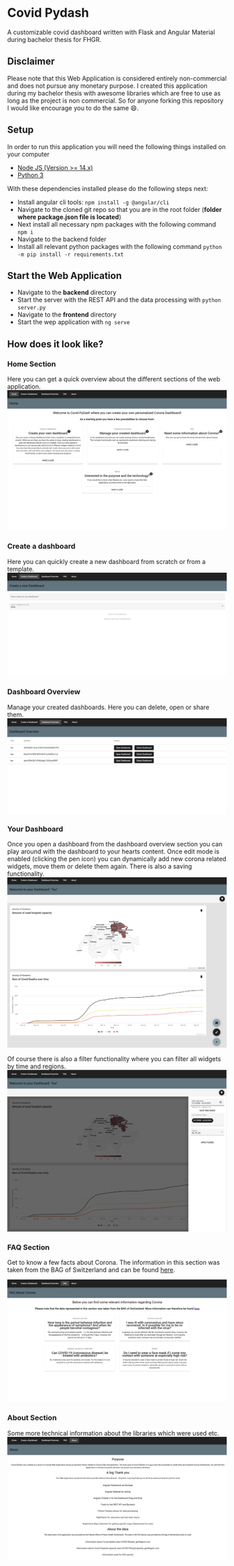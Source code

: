 # Covid Pydash
A customizable covid dashboard written with Flask and Angular Material during bachelor thesis for FHGR.

## Disclaimer
Please note that this Web Application is considered entirely non-commercial and does not pursue any monetary purpose. I created this application during my bachelor thesis with awesome libraries which are free to use as long as the project is non commercial. So for anyone forking this repository I would like encourage you to do the same :smile:. 

## Setup
In order to run this application you will need the following things installed on your computer
* [Node JS (Version >= 14.x)](https://nodejs.org/en/)
* [Python 3](https://www.python.org/)

With these dependencies installed please do the following steps next:
* Install angular cli tools: `npm install -g @angular/cli`
* Navigate to the cloned git repo so that you are in the root folder (**folder where package.json file is located**)
* Next install all necessary npm packages with the following command `npm i`
* Navigate to the backend folder
* Install all relevant python packages with the following command `python -m pip install -r requirements.txt`


## Start the Web Application
* Navigate to the **backend** directory
* Start the server with the REST API and the data processing with `python server.py`
* Navigate to the **frontend** directory
* Start the wep application with `ng serve`

## How does it look like?

### Home Section
Here you can get a quick overview about the different sections of the web application.
![Home Section](/documentation/images/home_section.png)

### Create a dashboard
Here you can quickly create a new dashboard from scratch or from a template.
![Create a Dashboard Section](/documentation/images/create_a_dashboard_section.png)

### Dashboard Overview
Manage your created dashboards. Here you can delete, open or share them.
![Dashboard Overview Section](/documentation/images/dashboard_overview_section.png)

### Your Dashboard
Once you open a dashboard from the dashboard overview section you can play around with the dashboard to your hearts content. Once edit mode is enabled (clicking the pen icon) you can dynamically add new corona related widgets, move them or delete them again. There is also a saving functionality.
![Personalize your Dashboard](/documentation/images/personalize_your_dashboard.png)

Of course there is also a filter functionality where you can filter all widgets by time and regions.
![Personalize your Dashboard](/documentation/images/personalize_your_dashboard_filtering.png)

### FAQ Section
Get to know a few facts about Corona. The information in this section was taken from the BAG of Switzerland and can be found [here](https://www.bag.admin.ch/bag/en/home/krankheiten/ausbrueche-epidemien-pandemien/aktuelle-ausbrueche-epidemien/novel-cov/haeufig-gestellte-fragen.html).

![FAQ Section](/documentation/images/faq_section.png)

### About Section
Some more technical information about the libraries which were used etc.
![About Section](/documentation/images/about_section.png)